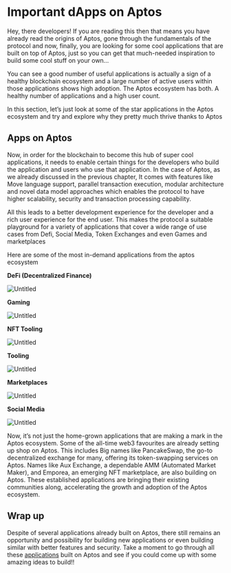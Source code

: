 # Important dApps on Aptos

Hey, there developers! If you are reading this then that means you have already read the origins of Aptos, gone through the fundamentals of the protocol and now, finally, you are looking for some cool applications that are built on top of Aptos, just so you can get that much-needed inspiration to build some cool stuff on your own… 

You can see a good number of useful applications is actually a sign of a healthy blockchain ecosystem and a large number of active users within those applications shows high adoption. The Aptos ecosystem has both. A healthy number of applications and a high user count.

In this section, let’s just look at some of the star applications in the Aptos ecosystem and try and explore why they pretty much thrive thanks to Aptos

## Apps on Aptos

Now, in order for the blockchain to become this hub of super cool applications, it needs to enable certain things for the developers who build the application and users who use that application. In the case of Aptos, as we already discussed in the previous chapter, It comes with features like Move language support, parallel transaction execution, modular architecture and novel data model approaches which enables the protocol to have higher scalability, security and transaction processing capability. 

All this leads to a better development experience for the developer and a rich user experience for the end user.  This makes the protocol a suitable playground for a variety of  applications that cover a wide range of use cases from Defi, Social Media, Token Exchanges and even Games and marketplaces

Here are some of the most in-demand applications from the aptos ecosystem

**DeFi (Decentralized Finance)**

![Untitled](Important%20DApps%20in%20the%20Ecosystem%2003ed0dfaf45a42b790208fa787c7c1a1/Untitled.png)

**Gaming** 

![Untitled](Important%20DApps%20in%20the%20Ecosystem%2003ed0dfaf45a42b790208fa787c7c1a1/Untitled%201.png)

**NFT Tooling** 

![Untitled](Important%20DApps%20in%20the%20Ecosystem%2003ed0dfaf45a42b790208fa787c7c1a1/Untitled%202.png)

**Tooling** 

![Untitled](Important%20DApps%20in%20the%20Ecosystem%2003ed0dfaf45a42b790208fa787c7c1a1/Untitled%203.png)

**Marketplaces** 

![Untitled](Important%20DApps%20in%20the%20Ecosystem%2003ed0dfaf45a42b790208fa787c7c1a1/Untitled%204.png)

**Social Media**

![Untitled](Important%20DApps%20in%20the%20Ecosystem%2003ed0dfaf45a42b790208fa787c7c1a1/Untitled%205.png)

Now, it’s not just the home-grown applications that are making a mark in the Aptos ecosystem. Some of the all-time web3 favourites are already setting up shop on Aptos. This includes Big names like PancakeSwap, the go-to decentralized exchange for many, offering its token-swapping services on Aptos.  Names like Aux Exchange, a dependable AMM (Automated Market Maker), and Emporea, an emerging NFT marketplace, are also building on Aptos. These established applications are bringing their existing communities along, accelerating the growth and adoption of the Aptos ecosystem.

## Wrap up

Despite of several applications already built on Aptos, there still remains an opportunity and possibility for building new applications or even building similar with better features and security. Take a moment to go through all these [applications](https://aptosfoundation.org/ecosystem/projects/all)  built on Aptos and see if you could come up with some amazing ideas to build!!